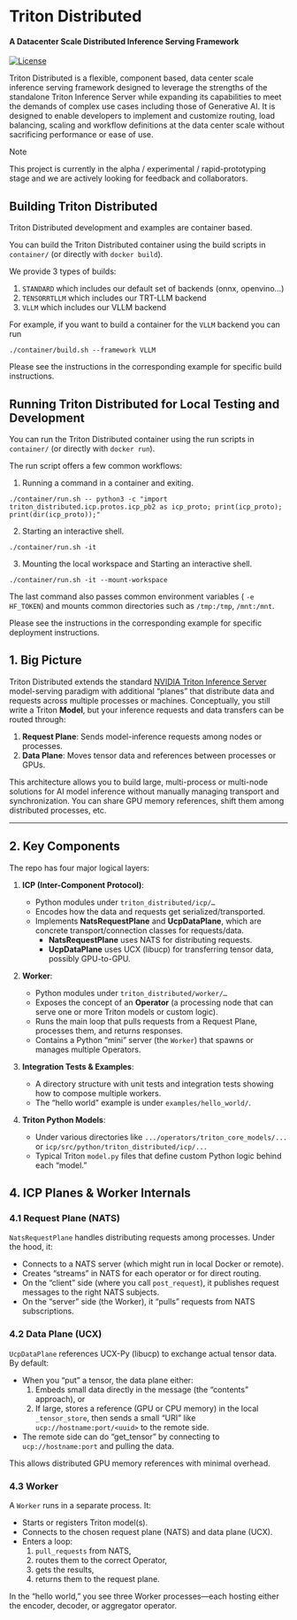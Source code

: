 <!--
SPDX-FileCopyrightText: Copyright (c) 2024-2025 NVIDIA CORPORATION & AFFILIATES. All rights reserved.
SPDX-License-Identifier: Apache-2.0

Licensed under the Apache License, Version 2.0 (the "License");
you may not use this file except in compliance with the License.
You may obtain a copy of the License at

http://www.apache.org/licenses/LICENSE-2.0

Unless required by applicable law or agreed to in writing, software
distributed under the License is distributed on an "AS IS" BASIS,
WITHOUT WARRANTIES OR CONDITIONS OF ANY KIND, either express or implied.
See the License for the specific language governing permissions and
limitations under the License.
-->

# Triton Distributed

<h4> A Datacenter Scale Distributed Inference Serving Framework </h4>

[![License](https://img.shields.io/badge/License-Apache_2.0-blue.svg)](https://opensource.org/licenses/Apache-2.0)

Triton Distributed is a flexible, component based, data center scale
inference serving framework designed to leverage the strengths of the
standalone Triton Inference Server while expanding its capabilities
to meet the demands of complex use cases including those of Generative
AI. It is designed to enable developers to implement and customize
routing, load balancing, scaling and workflow definitions at the data
center scale without sacrificing performance or ease of use.

> [!NOTE]
> This project is currently in the alpha / experimental /
> rapid-prototyping stage and we are actively looking for feedback and
> collaborators.

## Building Triton Distributed

Triton Distributed development and examples are container based.

You can build the Triton Distributed container using the build scripts
in `container/` (or directly with `docker build`).

We provide 3 types of builds:

1. `STANDARD` which includes our default set of backends (onnx, openvino...)
2. `TENSORRTLLM` which includes our TRT-LLM backend
3. `VLLM` which includes our VLLM backend

For example, if you want to build a container for the `VLLM` backend you can run

`./container/build.sh --framework VLLM`

Please see the instructions in the corresponding example for specific build instructions.

## Running Triton Distributed for Local Testing and Development

You can run the Triton Distributed container using the run scripts in
`container/` (or directly with `docker run`).

The run script offers a few common workflows:

1. Running a command in a container and exiting.

```
./container/run.sh -- python3 -c "import triton_distributed.icp.protos.icp_pb2 as icp_proto; print(icp_proto); print(dir(icp_proto));"
```

2. Starting an interactive shell.
```
./container/run.sh -it
```

3. Mounting the local workspace and Starting an interactive shell.

```
./container/run.sh -it --mount-workspace
```

The last command also passes common environment variables ( ```-e
HF_TOKEN```) and mounts common directories such as ```/tmp:/tmp```,
```/mnt:/mnt```.

Please see the instructions in the corresponding example for specific
deployment instructions.



## 1. Big Picture
Triton Distributed extends the standard [NVIDIA Triton Inference Server](https://github.com/triton-inference-server/server) model-serving paradigm with additional “planes” that distribute data and requests across multiple processes or machines. Conceptually, you still write a Triton **Model**, but your inference requests and data transfers can be routed through:

1. **Request Plane**: Sends model-inference requests among nodes or processes.
2. **Data Plane**: Moves tensor data and references between processes or GPUs.

This architecture allows you to build large, multi-process or multi-node solutions for AI model inference without manually managing transport and synchronization. You can share GPU memory references, shift them among distributed processes, etc.

---

## 2. Key Components
The repo has four major logical layers:

1. **ICP (Inter-Component Protocol)**:
   - Python modules under `triton_distributed/icp/…`
   - Encodes how the data and requests get serialized/transported.
   - Implements **NatsRequestPlane** and **UcpDataPlane**, which are concrete transport/connection classes for requests/data.
     - **NatsRequestPlane** uses NATS for distributing requests.
     - **UcpDataPlane** uses UCX (libucp) for transferring tensor data, possibly GPU-to-GPU.

2. **Worker**:
   - Python modules under `triton_distributed/worker/…`
   - Exposes the concept of an **Operator** (a processing node that can serve one or more Triton models or custom logic).
   - Runs the main loop that pulls requests from a Request Plane, processes them, and returns responses.
   - Contains a Python “mini” server (the `Worker`) that spawns or manages multiple Operators.

3. **Integration Tests & Examples**:
   - A directory structure with unit tests and integration tests showing how to compose multiple workers.
   - The “hello world” example is under `examples/hello_world/`.

4. **Triton Python Models**:
   - Under various directories like `.../operators/triton_core_models/...` or `icp/src/python/triton_distributed/icp/...`
   - Typical Triton `model.py` files that define custom Python logic behind each “model.”


## 4. ICP Planes & Worker Internals

### 4.1 Request Plane (NATS)
`NatsRequestPlane` handles distributing requests among processes. Under the hood, it:

- Connects to a NATS server (which might run in local Docker or remote).
- Creates “streams” in NATS for each operator or for direct routing.
- On the “client” side (where you call `post_request`), it publishes request messages to the right NATS subjects.
- On the “server” side (the Worker), it “pulls” requests from NATS subscriptions.

### 4.2 Data Plane (UCX)
`UcpDataPlane` references UCX-Py (libucp) to exchange actual tensor data. By default:

- When you “put” a tensor, the data plane either:
  1. Embeds small data directly in the message (the “contents” approach), or
  2. If large, stores a reference (GPU or CPU memory) in the local `_tensor_store`, then sends a small “URI” like `ucp://hostname:port/<uuid>` to the remote side.
- The remote side can do “get_tensor” by connecting to `ucp://hostname:port` and pulling the data.

This allows distributed GPU memory references with minimal overhead.

### 4.3 Worker
A `Worker` runs in a separate process. It:

- Starts or registers Triton model(s).
- Connects to the chosen request plane (NATS) and data plane (UCX).
- Enters a loop:
  1. `pull_requests` from NATS,
  2. routes them to the correct Operator,
  3. gets the results,
  4. returns them to the request plane.

In the “hello world,” you see three Worker processes—each hosting either the encoder, decoder, or aggregator operator.



<!--

## Goals

## Concepts

## Examples

-->

